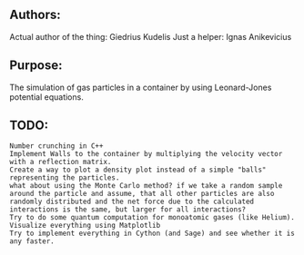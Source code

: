 Authors:
--------
Actual author of the thing: Giedrius Kudelis
             Just a helper: Ignas Anikevicius

Purpose:
--------
The simulation of gas particles in a container
  by using Leonard-Jones potential equations.

TODO:
----
    Number crunching in C++
    Implement Walls to the container by multiplying the velocity vector with a reflection matrix.
    Create a way to plot a density plot instead of a simple "balls" representing the particles.
    what about using the Monte Carlo method? if we take a random sample around the particle and assume, that all other particles are also randomly distributed and the net force due to the calculated interactions is the same, but larger for all interactions?
    Try to do some quantum computation for monoatomic gases (like Helium).
    Visualize everything using Matplotlib
    Try to implement everything in Cython (and Sage) and see whether it is any faster.
